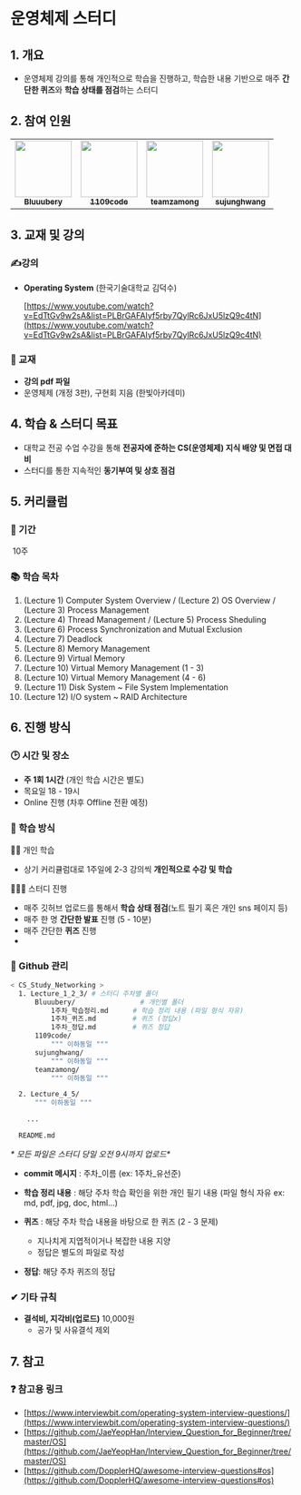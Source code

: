 # 운영체제 스터디

## 1. 개요

- 운영체제 강의를 통해 개인적으로 학습을 진행하고, 학습한 내용 기반으로 매주 **간단한 퀴즈**와 **학습 상태를 점검**하는 스터디

## 2. 참여 인원

<table>
  <tr>
    <td align="center"><a href="https://github.com/Bluuubery"><img src="https://avatars.githubusercontent.com/u/109324637?v=4?s=100" width="100px;" alt=""/><br /><sub><b>Bluuubery</b></sub></a><br /></td>
    <td align="center"><a href="https://github.com/1109code"><img src="https://avatars.githubusercontent.com/u/109256753?v=4?s=100" width="100px;" alt=""/><br /><sub><b>1109code</b></sub></a><br /></td>
    <td align="center"><a href="https://github.com/teamzamong"><img src="https://avatars.githubusercontent.com/u/77232235?v=4?s=100" width="100px;" alt=""/><br /><sub><b>teamzamong</b></sub></a><br /></td>      
    <td align="center"><a href="https://github.com/sujunghwang"><img src="https://avatars.githubusercontent.com/u/64738942?v=4?s=100" width="100px;" alt=""/><br /><sub><b>sujunghwang</b></sub></a><br /></td>      
  </tr>
</table>

## 3. 교재 및 강의

### ✍강의

- **Operating System** (한국기술대학교 김덕수)
  
    [https://www.youtube.com/watch?v=EdTtGv9w2sA&list=PLBrGAFAIyf5rby7QylRc6JxU5lzQ9c4tN](https://www.youtube.com/watch?v=EdTtGv9w2sA&list=PLBrGAFAIyf5rby7QylRc6JxU5lzQ9c4tN)
    

### 📖 교재

- **강의 pdf 파일**
- 운영체제 (개정 3판), 구현회 지음 (한빛아카데미)

## 4. 학습 & 스터디 목표

- 대학교 전공 수업 수강을 통해 **전공자에 준하는 CS(운영체제) 지식 배양 및 면접 대비**
- 스터디를 통한 지속적인 **동기부여 및 상호 점검**

## 5. 커리큘럼

### 📅 기간

​	10주

### 📚 학습 목차

1. (Lecture 1) Computer System Overview / (Lecture 2) OS Overview / (Lecture 3) Process Management
2. (Lecture 4) Thread Management / (Lecture 5) Process Sheduling
3. (Lecture 6) Process Synchronization and Mutual Exclusion 
4. (Lecture 7) Deadlock 
5. (Lecture 8) Memory Management 
6. (Lecture 9) Virtual Memory
7. (Lecture 10) Virtual Memory Management (1 - 3)
8. (Lecture 10) Virtual Memory Management (4 - 6) 
9. (Lecture 11) Disk System ~ File System Implementation 
10. (Lecture 12) I/O system ~ RAID Architecture 


## 6. 진행 방식

### 🕑  시간 및 장소

- **주 1회 1시간** (개인 학습 시간은 별도)
- 목요일 18 - 19시
- Online 진행 (차후 Offline 전환 예정)

### 📖 학습 방식

🙍‍♂️ 개인 학습
- 상기 커리큘럼대로 1주일에 2-3 강의씩 **개인적으로 수강 및 학습**

👩‍👧‍👦 스터디 진행
- 매주 깃허브 업로드를 통해서 **학습 상태 점검**(노트 필기 혹은 개인 sns 페이지 등)
- 매주 한 명 **간단한 발표** 진행 (5 - 10분)
- 매주 간단한 **퀴즈** 진행
- 
### 💾 Github 관리 

```bash
< CS_Study_Networking >
  1. Lecture_1_2_3/ # 스터디 주차별 폴더
	  Bluuubery/				# 개인별 폴더
		  1주차_학습정리.md 	   # 학습 정리 내용 (파일 형식 자유)
		  1주차_퀴즈.md		    # 퀴즈 (정답x)
		  1주차_정답.md		    # 퀴즈 정답
	  1109code/
    	  """ 이하동일 """
	  sujunghwang/
    	  """ 이하동일 """
	  teamzamong/
    	  """ 이하동일 """

  2. Lecture_4_5/
      """ 이하동일 """

    ...

  README.md
```

**\** 모든 파일은 스터디 당일 오전 9시까지 업로드\**
- **commit 메시지** : 주차_이름 (ex: 1주차_유선준)
- **학습 정리 내용** : 해당 주차 학습 확인을 위한 개인 필기 내용 (파일 형식 자유 ex: md, pdf, jpg, doc, html...)
- **퀴즈** : 해당 주차 학습 내용을 바탕으로 한 퀴즈 (2 - 3 문제)
  - 지나치게 지엽적이거나 복잡한 내용 지양
  - 정답은 별도의 파일로 작성

- **정답**: 해당 주차 퀴즈의 정답

### ✔ 기타 규칙

- **결석비, 지각비(업로드)** 10,000원
    - 공가 및 사유결석 제외

## 7. 참고

### ❓ 참고용 링크

- [https://www.interviewbit.com/operating-system-interview-questions/](https://www.interviewbit.com/operating-system-interview-questions/)
- [https://github.com/JaeYeopHan/Interview_Question_for_Beginner/tree/master/OS](https://github.com/JaeYeopHan/Interview_Question_for_Beginner/tree/master/OS)
- [https://github.com/DopplerHQ/awesome-interview-questions#os](https://github.com/DopplerHQ/awesome-interview-questions#os)
